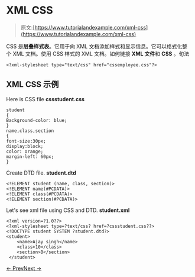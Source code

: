 # XML CSS

> 原文:[https://www.tutorialandexample.com/xml-css](https://www.tutorialandexample.com/xml-css)

CSS 是**层叠样式表**。它用于向 XML 文档添加样式和显示信息。它可以格式化整个 XML 文档。使用 CSS 样式的 XML 文档。如何链接 **XML 文件**和 **CSS** 。句法

```
<?xml-stylesheet type="text/css" href="cssemployee.css"?>
```

## XML CSS 示例

Here is CSS file **cssstudent.css**

```
student  
{  
Background-color: blue;  
}  
name,class,section  
{  
font-size:30px;  
display:block;  
color: orange;  
margin-left: 60px;  
}
```

Create DTD file. **student.dtd**

```
<!ELEMENT student (name, class, section)>  
<!ELEMENT name(#PCDATA)>  
<!ELEMENT class(#PCDATA)>  
<!ELEMENT section(#PCDATA)>
```

Let's see xml file using CSS and DTD. **student.xml**

```
<?xml version=?1.0??>  
<?xml-stylesheet type=?text/css? href=?cssstudent.css??>  
<!DOCTYPE student SYSTEM ?student.dtd?>  
<student>  
    <name>Ajay singh</name>  
    <class>10</class>  
    <section>B</section>  
 </student>
```

[← Prev](https://www.tutorialandexample.com/xml-dtd)[Next →](https://www.tutorialandexample.com/xml-schema)